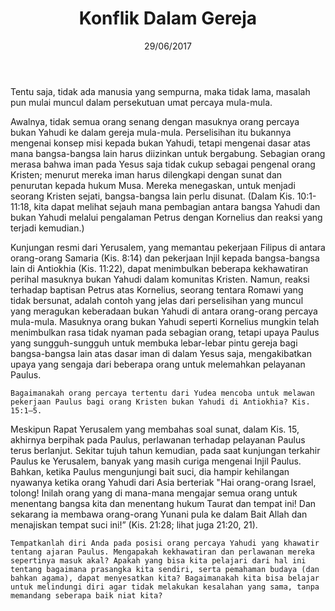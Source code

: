 ﻿---
title:  Konflik Dalam Gereja
date:   29/06/2017
---

Tentu saja, tidak ada manusia yang sempurna, maka tidak lama, masalah pun mulai muncul dalam persekutuan umat percaya mula-mula.

Awalnya, tidak semua orang senang dengan masuknya orang percaya bukan Yahudi ke dalam gereja mula-mula. Perselisihan itu bukannya mengenai konsep misi kepada bukan Yahudi, tetapi mengenai dasar atas mana bangsa-bangsa lain harus diizinkan untuk bergabung. Sebagian orang merasa bahwa iman pada Yesus saja tidak cukup sebagai pengenal orang Kristen; menurut mereka iman harus dilengkapi dengan sunat dan penurutan kepada hukum Musa. Mereka menegaskan, untuk menjadi seorang Kristen sejati, bangsa-bangsa lain perlu disunat. (Dalam Kis. 10:1-11:18, kita dapat melihat sejauh mana pembagian antara bangsa Yahudi dan bukan Yahudi melalui pengalaman Petrus dengan Kornelius dan reaksi yang terjadi kemudian.)

Kunjungan resmi dari Yerusalem, yang memantau pekerjaan Filipus di antara orang-orang Samaria (Kis. 8:14) dan pekerjaan Injil kepada bangsa-bangsa lain di Antiokhia (Kis. 11:22), dapat menimbulkan beberapa kekhawatiran perihal masuknya bukan Yahudi dalam komunitas Kristen. Namun, reaksi terhadap baptisan Petrus atas Kornelius, seorang tentara Romawi yang tidak bersunat, adalah contoh yang jelas dari perselisihan yang muncul yang meragukan keberadaan bukan Yahudi di antara orang-orang percaya mula-mula. Masuknya orang bukan Yahudi seperti Kornelius mungkin telah menimbulkan rasa tidak nyaman pada sebagian orang, tetapi upaya Paulus yang sungguh-sungguh untuk membuka lebar-lebar pintu gereja bagi bangsa-bangsa lain atas dasar iman di dalam Yesus saja, mengakibatkan upaya yang sengaja dari beberapa orang untuk melemahkan pelayanan Paulus.

`Bagaimanakah orang percaya tertentu dari Yudea mencoba untuk melawan pekerjaan Paulus bagi orang Kristen bukan Yahudi di Antiokhia? Kis. 15:1–5.`

Meskipun Rapat Yerusalem yang membahas soal sunat, dalam Kis. 15, akhirnya berpihak pada Paulus, perlawanan terhadap pelayanan Paulus terus berlanjut. Sekitar tujuh tahun kemudian, pada saat kunjungan terkahir Paulus ke Yerusalem, banyak yang masih curiga mengenai Injil Paulus. Bahkan, ketika Paulus mengunjungi bait suci, dia hampir kehilangan nyawanya ketika orang Yahudi dari Asia berteriak "Hai orang-orang Israel, tolong! Inilah orang yang di mana-mana mengajar semua orang untuk menentang bangsa kita dan menentang hukum Taurat dan tempat ini! Dan sekarang ia membawa orang-orang Yunani pula ke dalam Bait Allah dan menajiskan tempat suci ini!” (Kis. 21:28; lihat juga 21:20, 21).

`Tempatkanlah diri Anda pada posisi orang percaya Yahudi yang khawatir tentang ajaran Paulus. Mengapakah kekhawatiran dan perlawanan mereka sepertinya masuk akal? Apakah yang bisa kita pelajari dari hal ini tentang bagaimana prasangka kita sendiri, serta pemahaman budaya (dan bahkan agama), dapat menyesatkan kita? Bagaimanakah kita bisa belajar untuk melindungi diri agar tidak melakukan kesalahan yang sama, tanpa memandang seberapa baik niat kita?`

